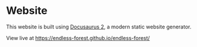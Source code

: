 # Website

This website is built using [Docusaurus 2](https://docusaurus.io/), a modern static website generator.

View live at https://endless-forest.github.io/endless-forest/

